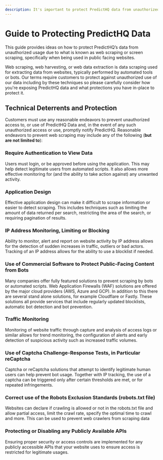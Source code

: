 ```yaml
---
description: It's important to protect PredictHQ data from unauthorized access and usage.
---
```


# Guide to Protecting PredictHQ Data

This guide provides ideas on how to protect PredictHQ’s data from unauthorized usage due to what is known as web scraping or screen scraping, specifically when being used in public facing websites.

Web scraping, web harvesting, or web data extraction is data scraping used for extracting data from websites, typically performed by automated tools or bots. Our terms require customers to protect against unauthorized use of our data including by these techniques so please carefully consider how you're exposing PredictHQ data and what protections you have in-place to protect it.

## Technical Deterrents and Protection

Customers must use any reasonable endeavors to prevent unauthorized access to, or use of PredictHQ Data and, in the event of any such unauthorized access or use, promptly notify PredictHQ. Reasonable endeavors to prevent web scraping may include any of the following (**but are not limited to**):

### Require Authentication to View Data

Users must login, or be approved before using the application. This may help detect legitimate users from automated scripts. It also allows more effective monitoring for (and the ability to take action against) any unwanted activity.

### Application Design

Effective application design can make it difficult to scrape information or easier to detect scraping. This includes techniques such as limiting the amount of data returned per search, restricting the area of the search, or requiring pagination of results.

### IP Address Monitoring, Limiting or Blocking

Ability to monitor, alert and report on website activity by IP address allows for the detection of sudden increases in traffic, outliers or bad actors. Tracking of an IP address allows for the ability to use a blocklist if needed.

### Use of Commercial Software to Protect Public-Facing Content from Bots

Many companies offer fully featured solutions to prevent scraping by bots or automated scripts. Web Application Firewalls (WAF) solutions are offered by the major cloud providers (AWS, Azure and GCP). In addition to this there are several stand alone solutions, for example Cloudflare or Fastly. These solutions all provide services that include regularly updated blocklists, automatic bot detection and bot prevention.

### Traffic Monitoring

Monitoring of website traffic through capture and analysis of access logs or similar allows for trend monitoring, the configuration of alerts and early detection of suspicious activity such as increased traffic volumes.

### Use of Captcha Challenge-Response Tests, in Particular reCaptcha

Captcha or reCaptcha solutions that attempt to identify legitimate human users can help prevent bot usage. Together with IP tracking, the use of a captcha can be triggered only after certain thresholds are met, or for repeated infringements.&#x20;

### Correct use of the Robots Exclusion Standards (robots.txt file)&#x20;

Websites can declare if crawling is allowed or not in the robots.txt file and allow partial access, limit the crawl rate, specify the optimal time to crawl and more. This can be used to prevent web crawlers from scraping data

### Protecting or Disabling any Publicly Available APIs

Ensuring proper security or access controls are implemented for any publicly accessible APIs that your website uses to ensure access is restricted for legitimate usages.
